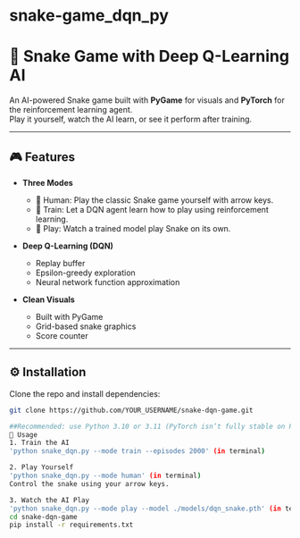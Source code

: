 # snake-game_dqn_py
# 🐍 Snake Game with Deep Q-Learning AI

An AI-powered Snake game built with **PyGame** for visuals and **PyTorch** for the reinforcement learning agent.  
Play it yourself, watch the AI learn, or see it perform after training.

---

## 🎮 Features
- **Three Modes**  
  - 🧑 Human: Play the classic Snake game yourself with arrow keys.  
  - 🤖 Train: Let a DQN agent learn how to play using reinforcement learning.  
  - 🎥 Play: Watch a trained model play Snake on its own.  

- **Deep Q-Learning (DQN)**  
  - Replay buffer  
  - Epsilon-greedy exploration  
  - Neural network function approximation  

- **Clean Visuals**  
  - Built with PyGame  
  - Grid-based snake graphics  
  - Score counter  

---

## ⚙️ Installation

Clone the repo and install dependencies:

```bash
git clone https://github.com/YOUR_USERNAME/snake-dqn-game.git

##Recommended: use Python 3.10 or 3.11 (PyTorch isn’t fully stable on Python 3.13 yet).
🚀 Usage
1. Train the AI
'python snake_dqn.py --mode train --episodes 2000' (in terminal)

2. Play Yourself
'python snake_dqn.py --mode human' (in terminal)
Control the snake using your arrow keys.

3. Watch the AI Play
'python snake_dqn.py --mode play --model ./models/dqn_snake.pth' (in terminal)
cd snake-dqn-game
pip install -r requirements.txt
